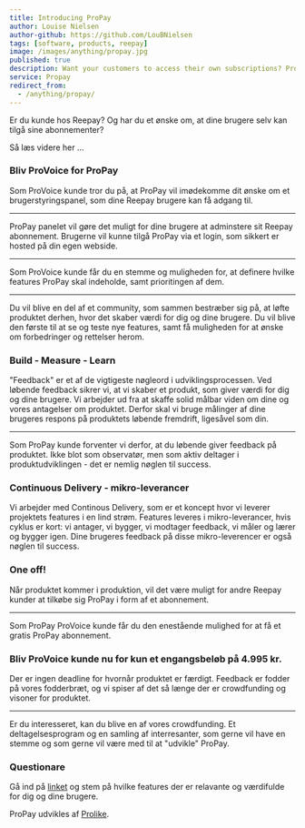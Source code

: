 ```yaml
---
title: Introducing ProPay
author: Louise Nielsen
author-github: https://github.com/LouBNielsen
tags: [software, products, reepay]
image: /images/anything/propay.jpg
published: true
description: Want your customers to access their own subscriptions? Provoice has arrived
service: Propay
redirect_from:
  - /anything/propay/
---
```


Er du kunde hos Reepay? Og har du et ønske om, at dine brugere selv kan tilgå sine abonnementer?

Så læs videre her ...

### Bliv ProVoice for ProPay

Som ProVoice kunde tror du på, at ProPay vil imødekomme dit ønske om et brugerstyringspanel, som dine Reepay brugere kan få adgang til.

---

ProPay panelet vil gøre det muligt for dine brugere at adminstere sit Reepay abonnement. Brugerne vil kunne tilgå ProPay via et login, som sikkert er hosted på din egen webside.

---

Som ProVoice kunde får du en stemme og muligheden for, at definere hvilke features ProPay skal indeholde, samt prioritingen af dem.   

---

Du vil blive en del af et community, som sammen bestræber sig på, at løfte produktet derhen, hvor det skaber værdi for dig og dine brugere. Du vil blive den første til at se og teste nye features, samt få muligheden for at ønske om forbedringer og rettelser herom.

### Build - Measure - Learn

"Feedback" er et af de vigtigeste nøgleord i udviklingsprocessen.
Ved løbende feedback sikrer vi, at vi skaber et produkt, som giver værdi for dig og dine brugere.
Vi arbejder ud fra at skaffe solid målbar viden om dine og vores antagelser om produktet. Derfor skal vi bruge målinger af dine brugeres respons på produktets løbende fremdrift, ligesåvel som din.

---

Som ProPay kunde forventer vi derfor, at du løbende giver feedback på produktet. Ikke blot som observatør, men som aktiv deltager i produktudviklingen - det er nemlig nøglen til success.

### Continuous Delivery - mikro-leverancer

Vi arbejder med Continous Delivery, som er et koncept hvor vi leverer projektets features i en lind strøm.
Features leveres i mikro-leverancer, hvis cyklus er kort: vi antager, vi bygger, vi modtager feedback, vi måler og lærer og bygger igen. 
Dine brugeres feedback på disse mikro-leverencer er også nøglen til success.

### One off!

Når produktet kommer i produktion, vil det være muligt for andre Reepay kunder at tilkøbe sig ProPay i form af et abonnement.   

---

Som ProPay ProVoice kunde får du den enestående mulighed for at få et gratis ProPay abonnement.

### Bliv ProVoice kunde nu for kun et engangsbeløb på 4.995 kr.

Der er ingen deadline for hvornår produktet er færdigt. 
Feedback er fodder på vores fodderbræt, og vi spiser af det så længe der er crowdfunding og visoner for produktet.

---

Er du interesseret, kan du blive en af vores crowdfunding. Et deltagelsesprogram og en samling af interresanter, som gerne vil have en stemme og som gerne vil være med til at "udvikle" ProPay.

### Questionare

Gå ind på [linket](/propay-form/) og stem på hvilke features der er relavante og værdifulde for dig og dine brugere.

ProPay udvikles af [Prolike](https://www.prolike.io/).